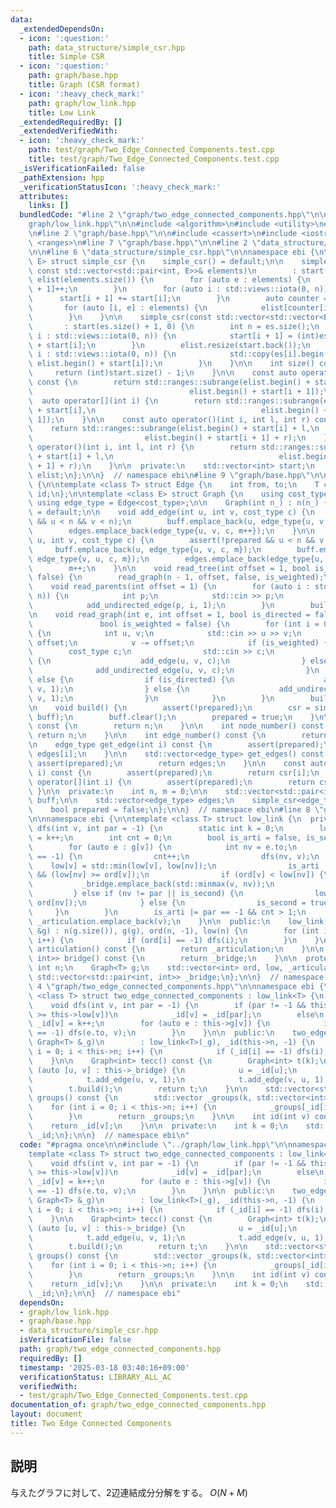```yaml
---
data:
  _extendedDependsOn:
  - icon: ':question:'
    path: data_structure/simple_csr.hpp
    title: Simple CSR
  - icon: ':question:'
    path: graph/base.hpp
    title: Graph (CSR format)
  - icon: ':heavy_check_mark:'
    path: graph/low_link.hpp
    title: Low Link
  _extendedRequiredBy: []
  _extendedVerifiedWith:
  - icon: ':heavy_check_mark:'
    path: test/graph/Two_Edge_Connected_Components.test.cpp
    title: test/graph/Two_Edge_Connected_Components.test.cpp
  _isVerificationFailed: false
  _pathExtension: hpp
  _verificationStatusIcon: ':heavy_check_mark:'
  attributes:
    links: []
  bundledCode: "#line 2 \"graph/two_edge_connected_components.hpp\"\n\n#line 2 \"\
    graph/low_link.hpp\"\n\n#include <algorithm>\n#include <utility>\n#include <vector>\n\
    \n#line 2 \"graph/base.hpp\"\n\n#include <cassert>\n#include <iostream>\n#include\
    \ <ranges>\n#line 7 \"graph/base.hpp\"\n\n#line 2 \"data_structure/simple_csr.hpp\"\
    \n\n#line 6 \"data_structure/simple_csr.hpp\"\n\nnamespace ebi {\n\ntemplate <class\
    \ E> struct simple_csr {\n    simple_csr() = default;\n\n    simple_csr(int n,\
    \ const std::vector<std::pair<int, E>>& elements)\n        : start(n + 1, 0),\
    \ elist(elements.size()) {\n        for (auto e : elements) {\n            start[e.first\
    \ + 1]++;\n        }\n        for (auto i : std::views::iota(0, n)) {\n      \
    \      start[i + 1] += start[i];\n        }\n        auto counter = start;\n \
    \       for (auto [i, e] : elements) {\n            elist[counter[i]++] = e;\n\
    \        }\n    }\n\n    simple_csr(const std::vector<std::vector<E>>& es)\n \
    \       : start(es.size() + 1, 0) {\n        int n = es.size();\n        for (auto\
    \ i : std::views::iota(0, n)) {\n            start[i + 1] = (int)es[i].size()\
    \ + start[i];\n        }\n        elist.resize(start.back());\n        for (auto\
    \ i : std::views::iota(0, n)) {\n            std::copy(es[i].begin(), es[i].end(),\
    \ elist.begin() + start[i]);\n        }\n    }\n\n    int size() const {\n   \
    \     return (int)start.size() - 1;\n    }\n\n    const auto operator[](int i)\
    \ const {\n        return std::ranges::subrange(elist.begin() + start[i],\n  \
    \                                   elist.begin() + start[i + 1]);\n    }\n  \
    \  auto operator[](int i) {\n        return std::ranges::subrange(elist.begin()\
    \ + start[i],\n                                     elist.begin() + start[i +\
    \ 1]);\n    }\n\n    const auto operator()(int i, int l, int r) const {\n    \
    \    return std::ranges::subrange(elist.begin() + start[i] + l,\n            \
    \                         elist.begin() + start[i + 1] + r);\n    }\n    auto\
    \ operator()(int i, int l, int r) {\n        return std::ranges::subrange(elist.begin()\
    \ + start[i] + l,\n                                     elist.begin() + start[i\
    \ + 1] + r);\n    }\n\n  private:\n    std::vector<int> start;\n    std::vector<E>\
    \ elist;\n};\n\n}  // namespace ebi\n#line 9 \"graph/base.hpp\"\n\nnamespace ebi\
    \ {\n\ntemplate <class T> struct Edge {\n    int from, to;\n    T cost;\n    int\
    \ id;\n};\n\ntemplate <class E> struct Graph {\n    using cost_type = E;\n   \
    \ using edge_type = Edge<cost_type>;\n\n    Graph(int n_) : n(n_) {}\n\n    Graph()\
    \ = default;\n\n    void add_edge(int u, int v, cost_type c) {\n        assert(!prepared\
    \ && u < n && v < n);\n        buff.emplace_back(u, edge_type{u, v, c, m});\n\
    \        edges.emplace_back(edge_type{u, v, c, m++});\n    }\n\n    void add_undirected_edge(int\
    \ u, int v, cost_type c) {\n        assert(!prepared && u < n && v < n);\n   \
    \     buff.emplace_back(u, edge_type{u, v, c, m});\n        buff.emplace_back(v,\
    \ edge_type{v, u, c, m});\n        edges.emplace_back(edge_type{u, v, c, m});\n\
    \        m++;\n    }\n\n    void read_tree(int offset = 1, bool is_weighted =\
    \ false) {\n        read_graph(n - 1, offset, false, is_weighted);\n    }\n\n\
    \    void read_parents(int offset = 1) {\n        for (auto i : std::views::iota(1,\
    \ n)) {\n            int p;\n            std::cin >> p;\n            p -= offset;\n\
    \            add_undirected_edge(p, i, 1);\n        }\n        build();\n    }\n\
    \n    void read_graph(int e, int offset = 1, bool is_directed = false,\n     \
    \               bool is_weighted = false) {\n        for (int i = 0; i < e; i++)\
    \ {\n            int u, v;\n            std::cin >> u >> v;\n            u -=\
    \ offset;\n            v -= offset;\n            if (is_weighted) {\n        \
    \        cost_type c;\n                std::cin >> c;\n                if (is_directed)\
    \ {\n                    add_edge(u, v, c);\n                } else {\n      \
    \              add_undirected_edge(u, v, c);\n                }\n            }\
    \ else {\n                if (is_directed) {\n                    add_edge(u,\
    \ v, 1);\n                } else {\n                    add_undirected_edge(u,\
    \ v, 1);\n                }\n            }\n        }\n        build();\n    }\n\
    \n    void build() {\n        assert(!prepared);\n        csr = simple_csr<edge_type>(n,\
    \ buff);\n        buff.clear();\n        prepared = true;\n    }\n\n    int size()\
    \ const {\n        return n;\n    }\n\n    int node_number() const {\n       \
    \ return n;\n    }\n\n    int edge_number() const {\n        return m;\n    }\n\
    \n    edge_type get_edge(int i) const {\n        assert(prepared);\n        return\
    \ edges[i];\n    }\n\n    std::vector<edge_type> get_edges() const {\n       \
    \ assert(prepared);\n        return edges;\n    }\n\n    const auto operator[](int\
    \ i) const {\n        assert(prepared);\n        return csr[i];\n    }\n    auto\
    \ operator[](int i) {\n        assert(prepared);\n        return csr[i];\n   \
    \ }\n\n  private:\n    int n, m = 0;\n\n    std::vector<std::pair<int, edge_type>>\
    \ buff;\n\n    std::vector<edge_type> edges;\n    simple_csr<edge_type> csr;\n\
    \    bool prepared = false;\n};\n\n}  // namespace ebi\n#line 8 \"graph/low_link.hpp\"\
    \n\nnamespace ebi {\n\ntemplate <class T> struct low_link {\n  private:\n    void\
    \ dfs(int v, int par = -1) {\n        static int k = 0;\n        low[v] = ord[v]\
    \ = k++;\n        int cnt = 0;\n        bool is_arti = false, is_second = false;\n\
    \        for (auto e : g[v]) {\n            int nv = e.to;\n            if (ord[nv]\
    \ == -1) {\n                cnt++;\n                dfs(nv, v);\n            \
    \    low[v] = std::min(low[v], low[nv]);\n                is_arti |= (par != -1)\
    \ && (low[nv] >= ord[v]);\n                if (ord[v] < low[nv]) {\n         \
    \           _bridge.emplace_back(std::minmax(v, nv));\n                }\n   \
    \         } else if (nv != par || is_second) {\n                low[v] = std::min(low[v],\
    \ ord[nv]);\n            } else {\n                is_second = true;\n       \
    \     }\n        }\n        is_arti |= par == -1 && cnt > 1;\n        if (is_arti)\
    \ _articulation.emplace_back(v);\n    }\n\n  public:\n    low_link(const Graph<T>\
    \ &g) : n(g.size()), g(g), ord(n, -1), low(n) {\n        for (int i = 0; i < n;\
    \ i++) {\n            if (ord[i] == -1) dfs(i);\n        }\n    }\n\n    std::vector<int>\
    \ articulation() const {\n        return _articulation;\n    }\n\n    std::vector<std::pair<int,\
    \ int>> bridge() const {\n        return _bridge;\n    }\n\n  protected:\n   \
    \ int n;\n    Graph<T> g;\n    std::vector<int> ord, low, _articulation;\n   \
    \ std::vector<std::pair<int, int>> _bridge;\n};\n\n}  // namespace ebi\n#line\
    \ 4 \"graph/two_edge_connected_components.hpp\"\n\nnamespace ebi {\n\ntemplate\
    \ <class T> struct two_edge_connected_components : low_link<T> {\n  private:\n\
    \    void dfs(int v, int par = -1) {\n        if (par != -1 && this->ord[par]\
    \ >= this->low[v])\n            _id[v] = _id[par];\n        else\n           \
    \ _id[v] = k++;\n        for (auto e : this->g[v]) {\n            if (_id[e.to]\
    \ == -1) dfs(e.to, v);\n        }\n    }\n\n  public:\n    two_edge_connected_components(const\
    \ Graph<T> &_g)\n        : low_link<T>(_g), _id(this->n, -1) {\n        for (int\
    \ i = 0; i < this->n; i++) {\n            if (_id[i] == -1) dfs(i);\n        }\n\
    \    }\n\n    Graph<int> tecc() const {\n        Graph<int> t(k);\n        for\
    \ (auto [u, v] : this->_bridge) {\n            u = _id[u];\n            v = _id[v];\n\
    \            t.add_edge(u, v, 1);\n            t.add_edge(v, u, 1);\n        }\n\
    \        t.build();\n        return t;\n    }\n\n    std::vector<std::vector<int>>\
    \ groups() const {\n        std::vector _groups(k, std::vector<int>());\n    \
    \    for (int i = 0; i < this->n; i++) {\n            _groups[_id[i]].emplace_back(i);\n\
    \        }\n        return _groups;\n    }\n\n    int id(int v) const {\n    \
    \    return _id[v];\n    }\n\n  private:\n    int k = 0;\n    std::vector<int>\
    \ _id;\n};\n\n}  // namespace ebi\n"
  code: "#pragma once\n\n#include \"../graph/low_link.hpp\"\n\nnamespace ebi {\n\n\
    template <class T> struct two_edge_connected_components : low_link<T> {\n  private:\n\
    \    void dfs(int v, int par = -1) {\n        if (par != -1 && this->ord[par]\
    \ >= this->low[v])\n            _id[v] = _id[par];\n        else\n           \
    \ _id[v] = k++;\n        for (auto e : this->g[v]) {\n            if (_id[e.to]\
    \ == -1) dfs(e.to, v);\n        }\n    }\n\n  public:\n    two_edge_connected_components(const\
    \ Graph<T> &_g)\n        : low_link<T>(_g), _id(this->n, -1) {\n        for (int\
    \ i = 0; i < this->n; i++) {\n            if (_id[i] == -1) dfs(i);\n        }\n\
    \    }\n\n    Graph<int> tecc() const {\n        Graph<int> t(k);\n        for\
    \ (auto [u, v] : this->_bridge) {\n            u = _id[u];\n            v = _id[v];\n\
    \            t.add_edge(u, v, 1);\n            t.add_edge(v, u, 1);\n        }\n\
    \        t.build();\n        return t;\n    }\n\n    std::vector<std::vector<int>>\
    \ groups() const {\n        std::vector _groups(k, std::vector<int>());\n    \
    \    for (int i = 0; i < this->n; i++) {\n            _groups[_id[i]].emplace_back(i);\n\
    \        }\n        return _groups;\n    }\n\n    int id(int v) const {\n    \
    \    return _id[v];\n    }\n\n  private:\n    int k = 0;\n    std::vector<int>\
    \ _id;\n};\n\n}  // namespace ebi"
  dependsOn:
  - graph/low_link.hpp
  - graph/base.hpp
  - data_structure/simple_csr.hpp
  isVerificationFile: false
  path: graph/two_edge_connected_components.hpp
  requiredBy: []
  timestamp: '2025-03-18 03:40:16+09:00'
  verificationStatus: LIBRARY_ALL_AC
  verifiedWith:
  - test/graph/Two_Edge_Connected_Components.test.cpp
documentation_of: graph/two_edge_connected_components.hpp
layout: document
title: Two Edge Connected Components
---
```


## 説明

与えたグラフに対して、2辺連結成分分解をする。 $O(N+M)$